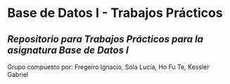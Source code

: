 # Base de Datos I - Trabajos Prácticos
  
*Repositorio para Trabajos Prácticos para la asignatura Base de Datos I* 
---
Grupo compuesto por: Fregeiro Ignacio,
                     Sola Lucía,
                     Ho Fu Te,
                     Kessler Gabriel             
